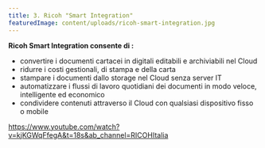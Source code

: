 ```yaml
---
title: 3. Ricoh "Smart Integration"
featuredImage: content/uploads/ricoh-smart-integration.jpg
---
```

**Ricoh Smart Integration consente di :**

* convertire i documenti cartacei in digitali editabili e archiviabili nel Cloud
* ridurre i costi gestionali, di stampa e della carta
* stampare i documenti dallo storage nel Cloud senza server IT
* automatizzare i flussi di lavoro quotidiani dei documenti in modo veloce, intelligente ed economico
* condividere contenuti attraverso il Cloud con qualsiasi dispositivo fisso o mobile

https://www.youtube.com/watch?v=kjKGWqFfegA&t=18s&ab_channel=RICOHItalia